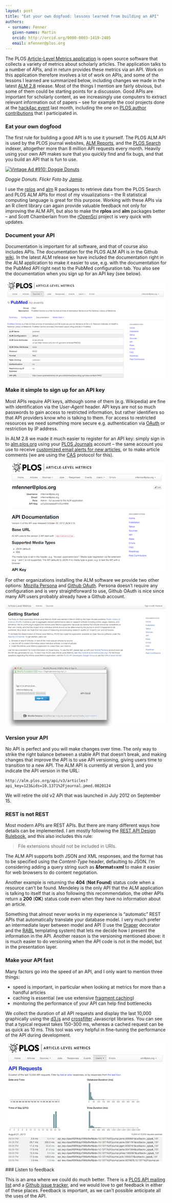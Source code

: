 ```yaml
---
layout: post
title: "Eat your own dogfood: lessons learned from building an API"
authors:
 - surname: Fenner
   given-names: Martin
   orcid: http://orcid.org/0000-0003-1419-2405
   email: mfenner@plos.org
---
```


The PLOS [Article-Level Metrics
application](https://github.com/articlemetrics/alm) is open source
software that collects a variety of metrics about scholarly articles.
The application talks to a number of APIs, and in return provides these
metrics via an API. Work on this application therefore involves a lot of
work on APIs, and some of the lessons I learned are summarized below,
including changes we made in the latest [ALM
2.8](https://github.com/articlemetrics/alm/releases/tag/v.2.8) release.
Most of the things I mention are fairly obvious, but some of them could
be starting points for a discussion. Good APIs are important for
scholarly content, as we increasingly use computers to extract relevant
information out of papers – see for example the cool projects done at
the [hack4ac event](http://hack4ac.com/) last month, including the one
on [PLOS author
contributions](https://www.writelatex.com/blog/32-hack4ac-text-mining-and-analyzing-author-contributions-in-plos-articles) that
I participated in.

### Eat your own dogfood

The first rule for building a good API is to use it yourself. The PLOS
ALM API is used by the PLOS journal websites, [ALM
Reports](http://almreports.plos.org/), and the [PLOS
Search](http://blogs.plos.org/plos/2010/06/search-faster-and-smarter-with-plos/)
indexer, altogether more than 8 million API requests every month.
Heavily using your own API makes sure that you quickly find and fix
bugs, and that you build an API that is fun to use.

[![Vintage Ad \#910: Doggie
Donuts](http://farm3.staticflickr.com/2430/3910689175_f6d9fc2bc9.jpg)](http://www.flickr.com/photos/jbcurio/3910689175/ "Vintage Ad #910: Doggie Donuts von jbcurio bei Flickr")

*Doggie Donuts. Flickr Foto by [Jamie](http://www.flickr.com/photos/jbcurio/).*

I use the [rplos](http://ropensci.github.io/rplos/) and
[alm](https://github.com/ropensci/alm) R packages to retrieve data from
the PLOS Search and PLOS ALM APIs for most of my visualizations – the R
statistical computing language is great for this purpose. Working with
these APIs via an R client library can again provide valuable feedback
not only for improving the ALM API, but also to make the **rplos** and
**alm** packages better – and Scott Chamberlain from the
[rOpenSci](http://ropensci.org/) project is very quick with updates.

### Document your API

Documentation is important for all software, and that of course also
includes APIs. The documentation for the PLOS ALM API is in the Github
[wiki](https://github.com/articlemetrics/alm/wiki/API). In the latest
ALM release we have included the documentation right in the ALM
application to make it easier to use, e.g. with the documentation for
the PubMed API right next to the PubMed configuration tab. You also see
the documentation when you sign up for an API key (see below).

![documentation](/images/documentation.png)

### Make it simple to sign up for an API key

Most APIs require API keys, although some of them (e.g. Wikipedia) are
fine with identification via the U*ser-Agent* header. API keys are not
so much passwords to gain access to restricted information, but rather
identifiers so that API providers know who is talking to them. For
access to restricted resources we need something more secure e.g.
authentication via [OAuth](https://dev.twitter.com/docs/auth/oauth) or
restriction by IP address.

In ALM 2.8 we made it much easier to register for an API key: simply
sign in to [alm.plos.org](http://alm.plos.org) using your [PLOS
Journals](http://register.plos.org) account – the same account you use
to receive [customized email alerts for new
articles](http://blogs.plos.org/everyone/2013/07/31/new-customized-plos-one-email-alerts-by-subject-area/),
or to make article comments (we are using the
[CAS](http://www.jasig.org/cas) protocol for this).

![login](/images/login.png)

For other organizations installing the ALM software we provide two other
options: [Mozilla
Persona](http://www.mozilla.org/en-US/persona/) and [Github
OAuth](http://developer.github.com/v3/oauth/). Persona doesn’t require
any configuration and is very straightforward to use, Github OAuth is
nice since many API users probably already have a Github account.

![persona](/images/persona.png)

### Version your API

No API is perfect and you will make changes over time. The only way to
strike the right balance between a stable API that doesn’t break, and
making changes that improve the API is to use API versioning, giving
users time to transition to a new API. The ALM API is currently at
version 3, and you indicate the API version in the URL:

    http://alm.plos.org/api/v3/articles?api_key=123&ids=10.1371%2Fjournal.pmed.0020124

We will retire the old v2 APi that was launched in July 2012 on
September 15.

### REST is not REST

Most modern APIs are REST APIs. But there are many different ways how
details can be implemented. I am mostly following the [REST API Design
Rulebook](http://shop.oreilly.com/product/0636920021575.do), and this
also includes this rule:

> File extensions should not be included in URIs.

The ALM API supports both JSON and XML responses, and the format has to
be specified using the *Content-Type* header, defaulting to JSON. I’m
considering adding a query string such as **&format=xml** to make it
easier for web browsers to do content negotiation.

Another example is returning the **404** (**Not Found**) status code
when a resource can’t be found. Mendeley is the only API that the ALM
application is talking to itself that is also following this
recommendation, the other APIs return a **200** (**OK**) status code
even when they have no information about an article.

Something that almost never works in my experience is “automatic” REST
APIs that automatically translate your database model. I very much
prefer an intermediate layer between model and API (I use
the [Draper](https://github.com/drapergem/draper) decorator and
the [RABL](https://github.com/nesquena/rabl) templating system) that
lets me decide how I present the information in the API. Another reason
is the versioning mentioned above: it is much easier to do versioning
when the API code is not in the model, but in the presentation layer.

### Make your API fast

Many factors go into the speed of an API, and I only want to mention
three things:

-   speed is important, in particular when looking at metrics for more
    than a handful articles
-   caching is essential (we use extensive [fragment
    caching](http://37signals.com/svn/posts/3113-how-key-based-cache-expiration-works))
-   monitoring the performance of your API can help find bottlenecks

We collect the duration of all API requests and display the last 10,000
graphically using the [d3.js](http://d3js.org/) and
[crossfilter](http://square.github.io/crossfilter/) Javascript
libraries. You can see that a typical request takes 150-300 ms, whereas
a cached request can be as quick as 10 ms. This tool was very helpful in
fine-tuning the performance of the API during development.

![duration](/images/duration1.png)

### Listen to feedback

This is an area where we could do much better. There is a [PLOS API
mailing list](https://groups.google.com/forum/?fromgroups#!forum/plos-api-developers)
and a [Github issue tracker](https://github.com/articlemetrics/alm/issues), and we would
love to get feedback in either of these places. Feedback is important,
as we can’t possible anticipate all the uses of the API.
